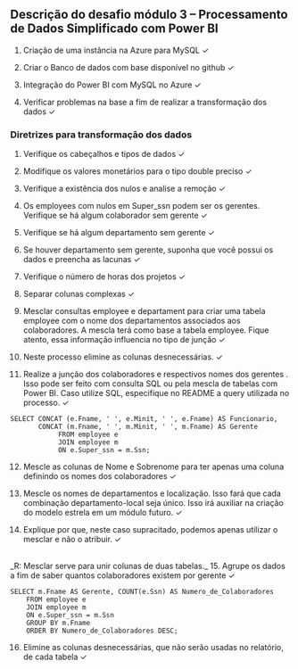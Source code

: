 ## Descrição do desafio módulo 3 – Processamento de Dados Simplificado com Power BI

1. Criação de uma instância na Azure para MySQL ✓

2. Criar o Banco de dados com base disponível no github ✓

3. Integração do Power BI com MySQL no Azure ✓

4. Verificar problemas na base a fim de realizar a transformação dos dados ✓

### Diretrizes para transformação dos dados

1. Verifique os cabeçalhos e tipos de dados ✓

2. Modifique os valores monetários para o tipo double preciso ✓

3. Verifique a existência dos nulos e analise a remoção ✓

4. Os employees com nulos em Super_ssn podem ser os gerentes. Verifique se há algum colaborador sem gerente ✓

5. Verifique se há algum departamento sem gerente ✓

6. Se houver departamento sem gerente, suponha que você possui os dados e preencha as lacunas ✓

7. Verifique o número de horas dos projetos ✓

8. Separar colunas complexas ✓

9. Mesclar consultas employee e departament para criar uma tabela employee com o nome dos departamentos associados aos colaboradores. A mescla terá como base a tabela employee. Fique atento, essa informação influencia no tipo de junção ✓

10. Neste processo elimine as colunas desnecessárias. ✓

11. Realize a junção dos colaboradores e respectivos nomes dos gerentes . Isso pode ser feito com consulta SQL ou pela mescla de tabelas com Power BI. Caso utilize SQL, especifique no README a query utilizada no processo. ✓
```
SELECT CONCAT (e.Fname, ' ', e.Minit, ' ', e.Fname) AS Funcionario,
	   CONCAT (m.Fname, ' ', m.Minit, ' ', m.Fname) AS Gerente
			FROM employee e
			JOIN employee m
			ON e.Super_ssn = m.Ssn;
```
12. Mescle as colunas de Nome e Sobrenome para ter apenas uma coluna definindo os nomes dos colaboradores ✓

13. Mescle os nomes de departamentos e localização. Isso fará que cada combinação departamento-local seja único. Isso irá auxiliar na criação do modelo estrela em um módulo futuro. ✓

14. Explique por que, neste caso supracitado, podemos apenas utilizar o mesclar e não o atribuir. ✓
<br>
_R: Mesclar serve para unir colunas de duas tabelas._
15. Agrupe os dados a fim de saber quantos colaboradores existem por gerente ✓
<br>

```
SELECT m.Fname AS Gerente, COUNT(e.Ssn) AS Numero_de_Colaboradores
	FROM employee e
    JOIN employee m
	ON e.Super_ssn = m.Ssn
	GROUP BY m.Fname
    ORDER BY Numero_de_Colaboradores DESC;
```
16. Elimine as colunas desnecessárias, que não serão usadas no relatório, de cada tabela ✓